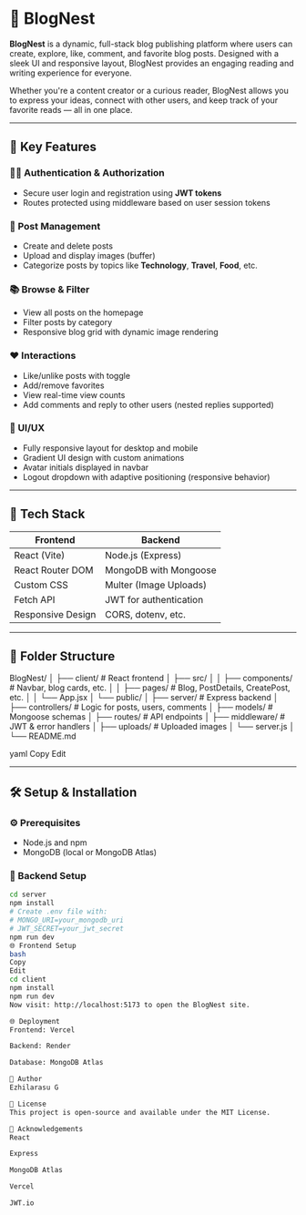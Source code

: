 # 📝 BlogNest

**BlogNest** is a dynamic, full-stack blog publishing platform where users can create, explore, like, comment, and favorite blog posts. Designed with a sleek UI and responsive layout, BlogNest provides an engaging reading and writing experience for everyone.

Whether you're a content creator or a curious reader, BlogNest allows you to express your ideas, connect with other users, and keep track of your favorite reads — all in one place.

---

## 🌟 Key Features

### 🧑‍💻 Authentication & Authorization
- Secure user login and registration using **JWT tokens**
- Routes protected using middleware based on user session tokens

### 📝 Post Management
- Create and delete posts
- Upload and display images (buffer)
- Categorize posts by topics like **Technology**, **Travel**, **Food**, etc.

### 📚 Browse & Filter
- View all posts on the homepage
- Filter posts by category
- Responsive blog grid with dynamic image rendering

### ❤️ Interactions
- Like/unlike posts with toggle
- Add/remove favorites
- View real-time view counts
- Add comments and reply to other users (nested replies supported)

### 🎨 UI/UX
- Fully responsive layout for desktop and mobile
- Gradient UI design with custom animations
- Avatar initials displayed in navbar
- Logout dropdown with adaptive positioning (responsive behavior)

---

## 🚀 Tech Stack

| Frontend | Backend |
|----------|---------|
| React (Vite) | Node.js (Express) |
| React Router DOM | MongoDB with Mongoose |
| Custom CSS | Multer (Image Uploads) |
| Fetch API | JWT for authentication |
| Responsive Design | CORS, dotenv, etc. |

---

## 📁 Folder Structure

BlogNest/
│
├── client/ # React frontend
│ ├── src/
│ │ ├── components/ # Navbar, blog cards, etc.
│ │ ├── pages/ # Blog, PostDetails, CreatePost, etc.
│ │ └── App.jsx
│ └── public/
│
├── server/ # Express backend
│ ├── controllers/ # Logic for posts, users, comments
│ ├── models/ # Mongoose schemas
│ ├── routes/ # API endpoints
│ ├── middleware/ # JWT & error handlers
│ ├── uploads/ # Uploaded images
│ └── server.js
│
└── README.md

yaml
Copy
Edit

---

## 🛠️ Setup & Installation

### ⚙️ Prerequisites
- Node.js and npm
- MongoDB (local or MongoDB Atlas)

### 🔧 Backend Setup

```bash
cd server
npm install
# Create .env file with:
# MONGO_URI=your_mongodb_uri
# JWT_SECRET=your_jwt_secret
npm run dev
🌐 Frontend Setup
bash
Copy
Edit
cd client
npm install
npm run dev
Now visit: http://localhost:5173 to open the BlogNest site.

🌐 Deployment
Frontend: Vercel 

Backend: Render 

Database: MongoDB Atlas

👤 Author
Ezhilarasu G

📝 License
This project is open-source and available under the MIT License.

🙏 Acknowledgements
React

Express

MongoDB Atlas

Vercel

JWT.io
